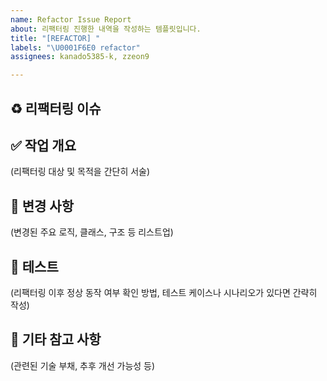 ```yaml
---
name: Refactor Issue Report
about: 리팩터링 진행한 내역을 작성하는 템플릿입니다.
title: "[REFACTOR] "
labels: "\U0001F6E0️ refactor"
assignees: kanado5385-k, zzeon9

---
```


## ♻️ 리팩터링 이슈


## ✅ 작업 개요
(리팩터링 대상 및 목적을 간단히 서술)


## 🔧 변경 사항
(변경된 주요 로직, 클래스, 구조 등 리스트업)


## 🧪 테스트
(리팩터링 이후 정상 동작 여부 확인 방법, 테스트 케이스나 시나리오가 있다면 간략히 작성)


## 📝 기타 참고 사항
(관련된 기술 부채, 추후 개선 가능성 등)

